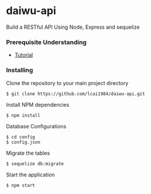 # daiwu-api
Build a RESTful API Using Node, Express and sequelize

### Prerequisite Understanding

* [Tutorial](https://arjunphp.com/build-restful-api-using-node-express-sequelize/)

### Installing

Clone the repository to your main project directory

```
$ git clone https://github.com/lcai1984/daiwu-api.git
```

Install NPM dependencies
```
$ npm install
```

Database Configurations
```
$ cd config
$ config.json
```

Migrate the tables
```
$ sequelize db:migrate
```

Start the application
```
$ npm start
```
